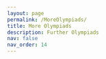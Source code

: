 ```yaml
---
layout: page
permalink: /MoreOlympiads/
title: More Olympiads
description: Further Olympiads
nav: false
nav_order: 14
---
```


<!--
For now, this page is assumed to be a static description of your courses. You can convert it to a collection similar to `_projects/` so that you can have a dedicated page for each course.

Organize your courses by years, topics, or universities, however you like!
-->